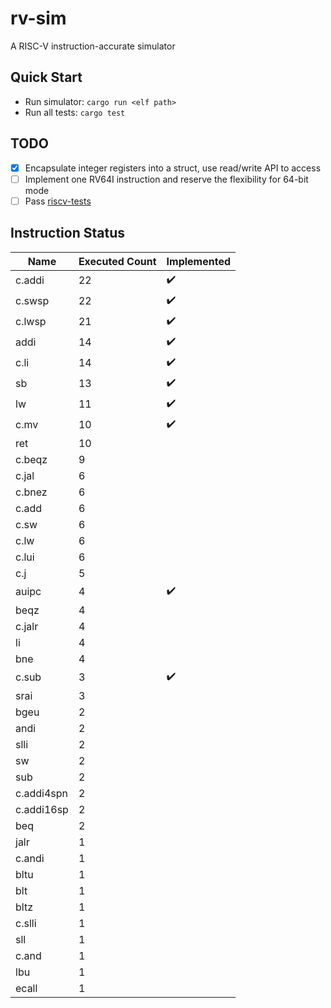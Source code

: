 # rv-sim
A RISC-V instruction-accurate simulator

## Quick Start
- Run simulator: ```cargo run <elf path>```
- Run all tests: ```cargo test```

## TODO
- [x] Encapsulate integer registers into a struct, use read/write API to access
- [ ] Implement one RV64I instruction and reserve the flexibility for 64-bit mode
- [ ] Pass [riscv-tests](https://github.com/riscv/riscv-tests)

## Instruction Status
Name       | Executed Count | Implemented
---------- | -------------  | -----------
c.addi     | 22             | :heavy_check_mark:
c.swsp     | 22             | :heavy_check_mark:
c.lwsp     | 21             | :heavy_check_mark:
addi       | 14             | :heavy_check_mark:
c.li       | 14             | :heavy_check_mark:
sb         | 13             | :heavy_check_mark:
lw         | 11             | :heavy_check_mark:
c.mv       | 10             | :heavy_check_mark:
ret        | 10             | 
c.beqz     | 9              | 
c.jal      | 6              | 
c.bnez     | 6              | 
c.add      | 6              | 
c.sw       | 6              | 
c.lw       | 6              | 
c.lui      | 6              | 
c.j        | 5              | 
auipc      | 4              | :heavy_check_mark:
beqz       | 4              | 
c.jalr     | 4              | 
li         | 4              | 
bne        | 4              | 
c.sub      | 3              | :heavy_check_mark:
srai       | 3              | 
bgeu       | 2              | 
andi       | 2              | 
slli       | 2              | 
sw         | 2              | 
sub        | 2              | 
c.addi4spn | 2              | 
c.addi16sp | 2              | 
beq        | 2              | 
jalr       | 1              |
c.andi     | 1              |
bltu       | 1              |
blt        | 1              |
bltz       | 1              |
c.slli     | 1              |
sll        | 1              |
c.and      | 1              |
lbu        | 1              |
ecall      | 1              |
